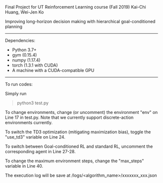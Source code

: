 Final Project for UT Reinforcement Learning course (Fall 2019)
Kai-Chi Huang, Wei-Jen Ko

Improving long-horizon decision making with hierarchical goal-conditioned planning

--------------

Dependencies:

- Python 3.7+
- gym (0.15.4)
- numpy (1.17.4)
- torch (1.3.1 with CUDA)
- A machine with a CUDA-compatible GPU

--------------

To run codes:

Simply run 
> python3 test.py

To change environments, change (or uncomment) the environment "env" on Line 17 in test.py. Note that we currently support discrete-action environments currently.

To switch the TD3 optimization (mitigating maximization bias), toggle the "use_td3" variable on Line 24.

To switch between Goal-conditioned RL and standard RL, uncomment the corresponding agent in Line 27-28.

To change the maximum environment steps, change the "max_steps" variable in Line 40.


The execution log will be save at <project base>/logs/<algorithm_name>/xxxxxxx_xxx.json

